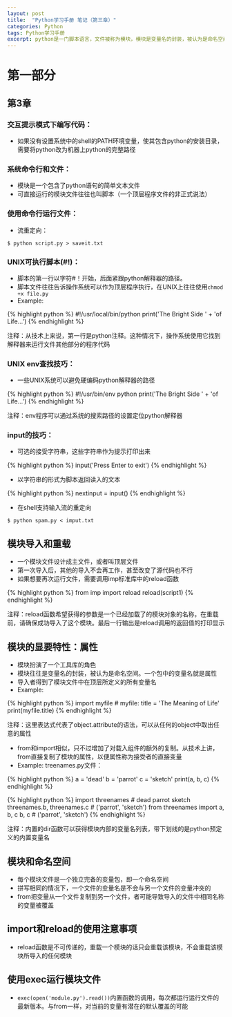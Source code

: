 ```yaml
---
layout: post
title:  "Python学习手册 笔记（第三章）"
categories: Python
tags: Python学习手册
excerpt: python是一门脚本语言，文件被称为模块，模块是变量名的封装，被认为是命名空间。
---
```


# 第一部分

## 第3章

### 交互提示模式下编写代码：

* 如果没有设置系统中的shell的PATH环境变量，使其包含python的安装目录，需要将python改为机器上python的完整路径

### 系统命令行和文件：

* 模块是一个包含了python语句的简单文本文件
* 可直接运行的模块文件往往也叫脚本（一个顶层程序文件的非正式说法）

### 使用命令行运行文件：

* 流重定向：

`$ python script.py > saveit.txt`

### UNIX可执行脚本(#!)：

* 脚本的第一行以字符#！开始，后面紧跟python解释器的路径。
* 脚本文件往往告诉操作系统可以作为顶层程序执行，在UNIX上往往使用`chmod +x file.py`
* Example:

{% highlight python %}
#!/usr/local/bin/python
print('The Bright Side ' + 'of Life...')
{% endhighlight %}

注释：从技术上来说，第一行是python注释。这种情况下，操作系统使用它找到解释器来运行文件其他部分的程序代码

### UNIX env查找技巧：

* 一些UNIX系统可以避免硬编码python解释器的路径

{% highlight python %}
#!/usr/bin/env python
print('The Bright Side ' + 'of Life...')
{% endhighlight %}

注释：env程序可以通过系统的搜索路径的设置定位python解释器

### input的技巧：

* 可选的接受字符串，这些字符串作为提示打印出来

{% highlight python %}
input('Press Enter to exit')
{% endhighlight %}

* 以字符串的形式为脚本返回读入的文本

{% highlight python %}
nextinput = input()
{% endhighlight %}

* 在shell支持输入流的重定向

`$ python spam.py < imput.txt`

## 模块导入和重载

* 一个模块文件设计成主文件，或者叫顶层文件
* 第一次导入后，其他的导入不会再工作，甚至改变了源代码也不行
* 如果想要再次运行文件，需要调用imp标准库中的reload函数

{% highlight python %}
from imp import reload
reload(script1)
{% endhighlight %}

注释：reload函数希望获得的参数是一个已经加载了的模块对象的名称，在重载前，请确保成功导入了这个模块。最后一行输出是reload调用的返回值的打印显示

## 模块的显要特性：属性

* 模块扮演了一个工具库的角色
* 模块往往是变量名的封装，被认为是命名空间。一个包中的变量名就是属性
* 导入者得到了模块文件中在顶层所定义的所有变量名
* Example:

{% highlight python %}
import myfile # myfile: title = 'The Meaning of Life'
print(myfile.title)
{% endhighlight %}

注释：这里表达式代表了object.attribute的语法，可以从任何的object中取出任意的属性
* from和import相似，只不过增加了对载入组件的额外的复制。从技术上讲，from直接复制了模块的属性，以便属性称为接受者的直接变量
* Example:
treenames.py文件：

{% highlight python %}
a = 'dead'
b = 'parrot'
c = 'sketch'
print(a, b, c)
{% endhighlight %}

{% highlight python %}
import threenames # dead parrot sketch
threenames.b, threenames.c # ('parrot', 'sketch')
from threenames import a, b, c
b, c # ('parrot', 'sketch')
{% endhighlight %}

注释：内置的dir函数可以获得模块内部的变量名列表，带下划线的是python预定义的内置变量名

## 模块和命名空间

* 每个模块文件是一个独立完备的变量包，即一个命名空间
* 拼写相同的情况下，一个文件的变量名是不会与另一个文件的变量冲突的
* from把变量从一个文件复制到另一个文件，者可能导致导入的文件中相同名称的变量被覆盖

## import和reload的使用注意事项

* reload函数是不可传递的，重载一个模块的话只会重载该模块，不会重载该模块所导入的任何模块

## 使用exec运行模块文件

* `exec(open('module.py').read())`内置函数的调用，每次都运行运行文件的最新版本。与from一样，对当前的变量有潜在的默认覆盖的可能

